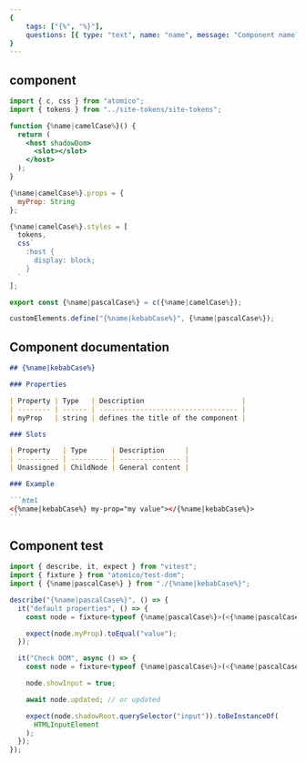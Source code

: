 ```yaml
---
{
    tags: ["{%", "%}"],
    questions: [{ type: "text", name: "name", message: "Component name?" }],
}
---
```


## component

```jsx {%name|kebabCase%}/{%name|kebabCase%}.tsx
import { c, css } from "atomico";
import { tokens } from "../site-tokens/site-tokens";

function {%name|camelCase%}() {
  return (
    <host shadowDom>
      <slot></slot>
    </host>
  );
}

{%name|camelCase%}.props = {
  myProp: String
};

{%name|camelCase%}.styles = [
  tokens,
  css`
    :host {
      display: block;
    }
  `
];

export const {%name|pascalCase%} = c({%name|camelCase%});

customElements.define("{%name|kebabCase%}", {%name|pascalCase%});
```

## Component documentation

````markdown {%name|kebabCase%}/README.md
## {%name|kebabCase%}

### Properties

| Property | Type   | Description                        |
| -------- | ------ | ---------------------------------- |
| myProp   | string | defines the title of the component |

### Slots

| Property   | Type      | Description     |
| ---------- | --------- | --------------- |
| Unassigned | ChildNode | General content |

### Example

```html
<{%name|kebabCase%} my-prop="my value"></{%name|kebabCase%}>
```
````

## Component test

```jsx {%name|kebabCase%}/{%name|kebabCase%}.test.tsx
import { describe, it, expect } from "vitest";
import { fixture } from "atomico/test-dom";
import { {%name|pascalCase%} } from "./{%name|kebabCase%}";

describe("{%name|pascalCase%}", () => {
  it("default properties", () => {
    const node = fixture<typeof {%name|pascalCase%}>(<{%name|pascalCase%} />);

    expect(node.myProp).toEqual("value");
  });

  it("Check DOM", async () => {
    const node = fixture<typeof {%name|pascalCase%}>(<{%name|pascalCase%} />);

    node.showInput = true;

    await node.updated; // or updated

    expect(node.shadowRoot.querySelector("input")).toBeInstanceOf(
      HTMLInputElement
    );
  });
});
```
